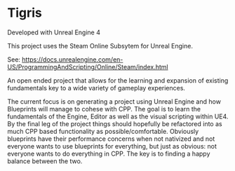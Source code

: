 # Tigris

Developed with Unreal Engine 4

This project uses the Steam Online Subsytem for Unreal Engine.

See: https://docs.unrealengine.com/en-US/ProgrammingAndScripting/Online/Steam/index.html

An open ended project that allows for the learning and expansion of existing fundamentals key to a wide variety of gameplay experiences.

The current focus is on generating a project using Unreal Engine and how Blueprints will manage to cohese with CPP. The goal is to learn the fundamentals of the Engine, Editor as well as the visual scripting within UE4. By the final leg of the project things should hopefully be refactored into as much CPP based functionality as possible/comfortable. Obviously blueprints have their performance concerns when not nativized and not everyone wants to use blueprints for everything, but just as obvious: not everyone wants to do everything in CPP. The key is to finding a happy balance between the two.
